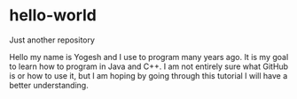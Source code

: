 # hello-world
Just another repository

Hello my name is Yogesh and I use to program many years ago.  It is my goal to learn how to program in Java and C++. I am not entirely sure what GitHub is or how to use it, but I am hoping by going through this tutorial I will have a better understanding.  
